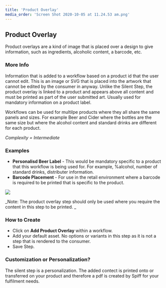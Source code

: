 ```yaml
---
title: 'Product Overlay'
media_order: 'Screen Shot 2020-10-05 at 11.24.53 am.png'
---
```


## Product Overlay

Product overlays are a kind of image that is placed over a design to give information, such as ingredients, alcoholic content, a barcode, etc.

[](https://help.spiff.com.au/user/pages/04.Spiff-Concepts/04.step-types/10.product-overlay/Screen%20Shot%202020-10-05%20at%2011.24.53%20am.png)

### More Info

Information that is added to a workflow based on a product id that the user cannot edit. This is an image or SVG that is placed into the artwork that cannot be edited by the consumer in anyway. Unlike the Silent Step, the product overlay is linked to a product and appears above all content and must be printed as part of the user submitted art. Usually used for mandatory information on a product label. 

Workflows can be used for multilpe products where they all share the same panels and sizes. For example Beer and Cider where the bottles are the same size but where the alcohol content and standard drinks are different for each product. 

_Complexity = Intermediate_

### Examples

- **Personalisd Beer Label**  - This would be mandatory specific to a product that this workflow is being used for. For example, %alcohol, number of standard drinks, distributer information.
- **Barcode Placement** - For use in the retail environment where a barcode is required to be printed that is specific to the product. 

![](https://help.spiff.com.au/user/pages/04.Spiff-Concepts/04.step-types/10.product-overlay/Screen%20Shot%202020-10-29%20at%2012.13.53%20pm.png)

_Note: The product overlay step should only be used where you require the content in this step to be printed. _

### How to Create

- Click on **Add Product Overlay** within a workflow. 
- Add your default asset. No options or variants in this step as it is not a step that is rendered to the consumer. 
- Save Step.

### Customization or Personalization?

The silent step is a personalization. The added contect is printed onto or transferred on your product and therefore a pdf is created by Spiff for your fulfilment needs.  